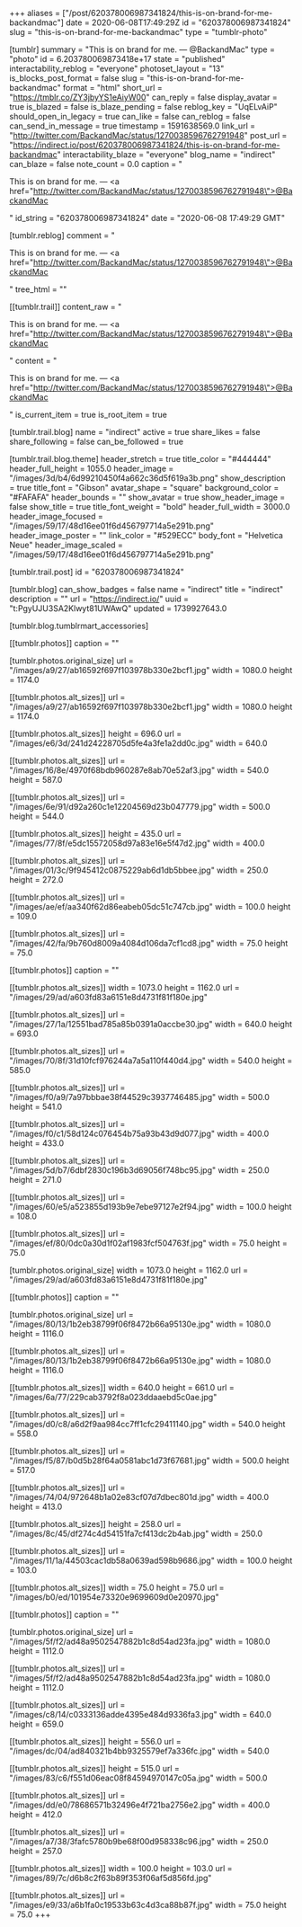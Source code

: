+++
aliases = ["/post/620378006987341824/this-is-on-brand-for-me-backandmac"]
date = 2020-06-08T17:49:29Z
id = "620378006987341824"
slug = "this-is-on-brand-for-me-backandmac"
type = "tumblr-photo"

[tumblr]
summary = "This is on brand for me. — @BackandMac"
type = "photo"
id = 6.203780069873418e+17
state = "published"
interactability_reblog = "everyone"
photoset_layout = "13"
is_blocks_post_format = false
slug = "this-is-on-brand-for-me-backandmac"
format = "html"
short_url = "https://tmblr.co/ZY3jbyYS1eAiyW00"
can_reply = false
display_avatar = true
is_blazed = false
is_blaze_pending = false
reblog_key = "UqELvAiP"
should_open_in_legacy = true
can_like = false
can_reblog = false
can_send_in_message = true
timestamp = 1591638569.0
link_url = "http://twitter.com/BackandMac/status/1270038596762791948"
post_url = "https://indirect.io/post/620378006987341824/this-is-on-brand-for-me-backandmac"
interactability_blaze = "everyone"
blog_name = "indirect"
can_blaze = false
note_count = 0.0
caption = "<p>This is on brand for me. — <a href=\"http://twitter.com/BackandMac/status/1270038596762791948\">@BackandMac</a></p>"
id_string = "620378006987341824"
date = "2020-06-08 17:49:29 GMT"

[tumblr.reblog]
comment = "<p>This is on brand for me. — <a href=\"http://twitter.com/BackandMac/status/1270038596762791948\">@BackandMac</a></p>"
tree_html = ""

[[tumblr.trail]]
content_raw = "<p>This is on brand for me. — <a href=\"http://twitter.com/BackandMac/status/1270038596762791948\">@BackandMac</a></p>"
content = "<p>This is on brand for me. &mdash; <a href=\"http://twitter.com/BackandMac/status/1270038596762791948\">@BackandMac</a></p>"
is_current_item = true
is_root_item = true

[tumblr.trail.blog]
name = "indirect"
active = true
share_likes = false
share_following = false
can_be_followed = true

[tumblr.trail.blog.theme]
header_stretch = true
title_color = "#444444"
header_full_height = 1055.0
header_image = "/images/3d/b4/6d99210450f4a662c36d5f619a3b.png"
show_description = true
title_font = "Gibson"
avatar_shape = "square"
background_color = "#FAFAFA"
header_bounds = ""
show_avatar = true
show_header_image = false
show_title = true
title_font_weight = "bold"
header_full_width = 3000.0
header_image_focused = "/images/59/17/48d16ee01f6d456797714a5e291b.png"
header_image_poster = ""
link_color = "#529ECC"
body_font = "Helvetica Neue"
header_image_scaled = "/images/59/17/48d16ee01f6d456797714a5e291b.png"

[tumblr.trail.post]
id = "620378006987341824"

[tumblr.blog]
can_show_badges = false
name = "indirect"
title = "indirect"
description = ""
url = "https://indirect.io/"
uuid = "t:PgyUJU3SA2Klwyt81UWAwQ"
updated = 1739927643.0

[tumblr.blog.tumblrmart_accessories]

[[tumblr.photos]]
caption = ""

[tumblr.photos.original_size]
url = "/images/a9/27/ab16592f697f103978b330e2bcf1.jpg"
width = 1080.0
height = 1174.0

[[tumblr.photos.alt_sizes]]
url = "/images/a9/27/ab16592f697f103978b330e2bcf1.jpg"
width = 1080.0
height = 1174.0

[[tumblr.photos.alt_sizes]]
height = 696.0
url = "/images/e6/3d/241d24228705d5fe4a3fe1a2dd0c.jpg"
width = 640.0

[[tumblr.photos.alt_sizes]]
url = "/images/16/8e/4970f68bdb960287e8ab70e52af3.jpg"
width = 540.0
height = 587.0

[[tumblr.photos.alt_sizes]]
url = "/images/6e/91/d92a260c1e12204569d23b047779.jpg"
width = 500.0
height = 544.0

[[tumblr.photos.alt_sizes]]
height = 435.0
url = "/images/77/8f/e5dc15572058d97a83e16e5f47d2.jpg"
width = 400.0

[[tumblr.photos.alt_sizes]]
url = "/images/01/3c/9f945412c0875229ab6d1db5bbee.jpg"
width = 250.0
height = 272.0

[[tumblr.photos.alt_sizes]]
url = "/images/ae/ef/aa340f62d86eabeb05dc51c747cb.jpg"
width = 100.0
height = 109.0

[[tumblr.photos.alt_sizes]]
url = "/images/42/fa/9b760d8009a4084d106da7cf1cd8.jpg"
width = 75.0
height = 75.0

[[tumblr.photos]]
caption = ""

[[tumblr.photos.alt_sizes]]
width = 1073.0
height = 1162.0
url = "/images/29/ad/a603fd83a6151e8d4731f81f180e.jpg"

[[tumblr.photos.alt_sizes]]
url = "/images/27/1a/12551bad785a85b0391a0accbe30.jpg"
width = 640.0
height = 693.0

[[tumblr.photos.alt_sizes]]
url = "/images/70/8f/31d10fcf976244a7a5a110f440d4.jpg"
width = 540.0
height = 585.0

[[tumblr.photos.alt_sizes]]
url = "/images/f0/a9/7a97bbbae38f44529c3937746485.jpg"
width = 500.0
height = 541.0

[[tumblr.photos.alt_sizes]]
url = "/images/f0/c1/58d124c076454b75a93b43d9d077.jpg"
width = 400.0
height = 433.0

[[tumblr.photos.alt_sizes]]
url = "/images/5d/b7/6dbf2830c196b3d69056f748bc95.jpg"
width = 250.0
height = 271.0

[[tumblr.photos.alt_sizes]]
url = "/images/60/e5/a523855d193b9e7ebe97127e2f94.jpg"
width = 100.0
height = 108.0

[[tumblr.photos.alt_sizes]]
url = "/images/ef/80/0dc0a30d1f02af1983fcf504763f.jpg"
width = 75.0
height = 75.0

[tumblr.photos.original_size]
width = 1073.0
height = 1162.0
url = "/images/29/ad/a603fd83a6151e8d4731f81f180e.jpg"

[[tumblr.photos]]
caption = ""

[tumblr.photos.original_size]
url = "/images/80/13/1b2eb38799f06f8472b66a95130e.jpg"
width = 1080.0
height = 1116.0

[[tumblr.photos.alt_sizes]]
url = "/images/80/13/1b2eb38799f06f8472b66a95130e.jpg"
width = 1080.0
height = 1116.0

[[tumblr.photos.alt_sizes]]
width = 640.0
height = 661.0
url = "/images/6a/77/229cab3792f8a023ddaaebd5c0ae.jpg"

[[tumblr.photos.alt_sizes]]
url = "/images/d0/c8/a6d2f9aa984cc7ff1cfc29411140.jpg"
width = 540.0
height = 558.0

[[tumblr.photos.alt_sizes]]
url = "/images/f5/87/b0d5b28f64a0581abc1d73f67681.jpg"
width = 500.0
height = 517.0

[[tumblr.photos.alt_sizes]]
url = "/images/74/04/972648b1a02e83cf07d7dbec801d.jpg"
width = 400.0
height = 413.0

[[tumblr.photos.alt_sizes]]
height = 258.0
url = "/images/8c/45/df274c4d54151fa7cf413dc2b4ab.jpg"
width = 250.0

[[tumblr.photos.alt_sizes]]
url = "/images/11/1a/44503cac1db58a0639ad598b9686.jpg"
width = 100.0
height = 103.0

[[tumblr.photos.alt_sizes]]
width = 75.0
height = 75.0
url = "/images/b0/ed/101954e73320e9699609d0e20970.jpg"

[[tumblr.photos]]
caption = ""

[tumblr.photos.original_size]
url = "/images/5f/f2/ad48a9502547882b1c8d54ad23fa.jpg"
width = 1080.0
height = 1112.0

[[tumblr.photos.alt_sizes]]
url = "/images/5f/f2/ad48a9502547882b1c8d54ad23fa.jpg"
width = 1080.0
height = 1112.0

[[tumblr.photos.alt_sizes]]
url = "/images/c8/14/c0333136adde4395e484d9336fa3.jpg"
width = 640.0
height = 659.0

[[tumblr.photos.alt_sizes]]
height = 556.0
url = "/images/dc/04/ad840321b4bb9325579ef7a336fc.jpg"
width = 540.0

[[tumblr.photos.alt_sizes]]
height = 515.0
url = "/images/83/c6/f551d06eac08f84594970147c05a.jpg"
width = 500.0

[[tumblr.photos.alt_sizes]]
url = "/images/dd/e0/78686571b32496e4f721ba2756e2.jpg"
width = 400.0
height = 412.0

[[tumblr.photos.alt_sizes]]
url = "/images/a7/38/3fafc5780b9be68f00d958338c96.jpg"
width = 250.0
height = 257.0

[[tumblr.photos.alt_sizes]]
width = 100.0
height = 103.0
url = "/images/89/7c/d6b8c2f63b89f353f06af5d856fd.jpg"

[[tumblr.photos.alt_sizes]]
url = "/images/e9/33/a6b1fa0c19533b63c4d3ca88b87f.jpg"
width = 75.0
height = 75.0
+++
